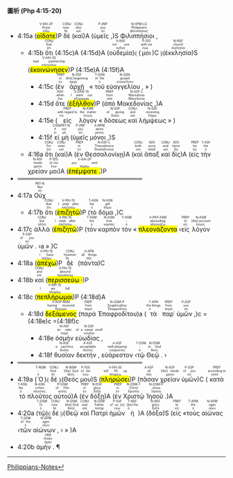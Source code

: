 
#### 圖析 (Php 4:15-20)


- 4:15a (<RUBY><ruby><ruby><mark class='verb'>οἴδατε</mark><rt>εἴδω</rt></ruby><rt>Know</rt></ruby><rt>V-RAI-2P</rt></RUBY>)P <RUBY><ruby><ruby>δὲ<rt>δέ</rt></ruby><rt>now</rt></ruby><rt>CONJ</rt></RUBY> (<RUBY><ruby><ruby>καὶ<rt>καί</rt></ruby><rt>also</rt></ruby><rt>CONJ</rt></RUBY>)A (<RUBY><ruby><ruby>ὑμεῖς ,<rt>σύ</rt></ruby><rt>you</rt></ruby><rt>P-2NP</rt></RUBY>)S <RUBY><ruby><ruby>Φιλιππήσιοι ,<rt>Φιλιππήσιος</rt></ruby><rt>Philippians</rt></ruby><rt>N-VPM-LG</rt></RUBY> 
	- 4:15b <RUBY><ruby><ruby>ὅτι<rt>ὅτι</rt></ruby><rt>that</rt></ruby><rt>CONJ</rt></RUBY> (4:15c)A {4:15d}A (<RUBY><ruby><ruby>οὐδεμία<rt>οὐδείς</rt></ruby><rt>not one</rt></ruby><rt>A-NSF</rt></RUBY>)⦇ (<RUBY><ruby><ruby>μοι<rt>ἐγώ</rt></ruby><rt>with me</rt></ruby><rt>P-1DS</rt></RUBY>)C ⦈(<RUBY><ruby><ruby>ἐκκλησία<rt>ἐκκλησία</rt></ruby><rt>church</rt></ruby><rt>N-NSF</rt></RUBY>)S (<RUBY><ruby><ruby><mark class='verb'>ἐκοινώνησεν</mark><rt>κοινωνέω</rt></ruby><rt>had partnership</rt></ruby><rt>V-AAI-3S</rt></RUBY>)P (4:15e)A  (4:15f)A
		- 4:15c (<RUBY><ruby><ruby>ἐν<rt>ἐν</rt></ruby><rt>in</rt></ruby><rt>PREP</rt></RUBY> <RUBY><ruby><ruby>ἀρχῇ<rt>ἀρχή</rt></ruby><rt>[the] beginning</rt></ruby><rt>N-DSF</rt></RUBY> « <RUBY><ruby><ruby>τοῦ<rt>ὁ</rt></ruby><rt>of the</rt></ruby><rt>T-GSN</rt></RUBY> <RUBY><ruby><ruby>εὐαγγελίου ,<rt>εὐαγγέλιον</rt></ruby><rt>gospel</rt></ruby><rt>N-GSN</rt></RUBY> » )
		- 4:15d <RUBY><ruby><ruby>ὅτε<rt>ὅτε</rt></ruby><rt>when</rt></ruby><rt>ADV</rt></RUBY> (<RUBY><ruby><ruby><mark class='verb'>ἐξῆλθον</mark><rt>ἐξέρχομαι</rt></ruby><rt>I went out</rt></ruby><rt>V-2AAI-1S</rt></RUBY>)P (<RUBY><ruby><ruby>ἀπὸ<rt>ἀπό</rt></ruby><rt>from</rt></ruby><rt>PREP</rt></RUBY> <RUBY><ruby><ruby>Μακεδονίας ,<rt>Μακεδονία</rt></ruby><rt>Macedonia</rt></ruby><rt>N-GSF-L</rt></RUBY>)A
		- 4:15e (<RUBY><ruby><ruby>εἰς<rt>εἰς</rt></ruby><rt>with regard to</rt></ruby><rt>PREP</rt></RUBY> <RUBY><ruby><ruby>λόγον<rt>λόγος</rt></ruby><rt>the matter</rt></ruby><rt>N-ASM</rt></RUBY> « <RUBY><ruby><ruby>δόσεως<rt>δόσις</rt></ruby><rt>of giving</rt></ruby><rt>N-GSF</rt></RUBY> <RUBY><ruby><ruby>καὶ<rt>καί</rt></ruby><rt>and</rt></ruby><rt>CONJ</rt></RUBY> <RUBY><ruby><ruby>λήμψεως<rt>λῆψις</rt></ruby><rt>receiving</rt></ruby><rt>N-GSF</rt></RUBY> » )
		- 4:15f <RUBY><ruby><ruby>εἰ<rt>εἰ</rt></ruby><rt>if</rt></ruby><rt>CONJ</rt></RUBY> <RUBY><ruby><ruby>μὴ<rt>μή</rt></ruby><rt>not</rt></ruby><rt>PRT-N</rt></RUBY> (<RUBY><ruby><ruby>ὑμεῖς<rt>σύ</rt></ruby><rt>you</rt></ruby><rt>P-2NP</rt></RUBY> <RUBY><ruby><ruby>μόνοι ,<rt>μόνος</rt></ruby><rt>alone</rt></ruby><rt>A-NPM</rt></RUBY>)S
	- 4:16a <RUBY><ruby><ruby>ὅτι<rt>ὅτι</rt></ruby><rt>For</rt></ruby><rt>CONJ</rt></RUBY> (<RUBY><ruby><ruby>καὶ<rt>καί</rt></ruby><rt>even</rt></ruby><rt>CONJ</rt></RUBY>)A (<RUBY><ruby><ruby>ἐν<rt>ἐν</rt></ruby><rt>in</rt></ruby><rt>PREP</rt></RUBY> <RUBY><ruby><ruby>Θεσσαλονίκῃ<rt>Θεσσαλονίκη</rt></ruby><rt>Thessalonica</rt></ruby><rt>N-DSF-L</rt></RUBY>)A (<RUBY><ruby><ruby>καὶ<rt>καί</rt></ruby><rt>both</rt></ruby><rt>CONJ</rt></RUBY> <RUBY><ruby><ruby>ἅπαξ<rt>ἅπαξ</rt></ruby><rt>once</rt></ruby><rt>ADV</rt></RUBY> <RUBY><ruby><ruby>καὶ<rt>καί</rt></ruby><rt>and</rt></ruby><rt>CONJ</rt></RUBY> <RUBY><ruby><ruby>δὶς<rt>δίς</rt></ruby><rt>twice</rt></ruby><rt>ADV</rt></RUBY>)A (<RUBY><ruby><ruby>εἰς<rt>εἰς</rt></ruby><rt>for</rt></ruby><rt>PREP</rt></RUBY> <RUBY><ruby><ruby>τὴν<rt>ὁ</rt></ruby><rt>the</rt></ruby><rt>T-ASF</rt></RUBY> <RUBY><ruby><ruby>χρείαν<rt>χρεία</rt></ruby><rt>needs</rt></ruby><rt>N-ASF</rt></RUBY> <RUBY><ruby><ruby>μοι<rt>ἐγώ</rt></ruby><rt>of me</rt></ruby><rt>P-1DS</rt></RUBY>)A (<RUBY><ruby><ruby><mark class='verb'>ἐπέμψατε .</mark><rt>πέμπω</rt></ruby><rt>you sent</rt></ruby><rt>V-AAI-2P</rt></RUBY>)P 
- ═════════════════════════════
- 4:17a <RUBY><ruby><ruby>Οὐχ<rt>οὐ</rt></ruby><rt>Not</rt></ruby><rt>PRT-N</rt></RUBY> 
	- 4:17b <RUBY><ruby><ruby>ὅτι<rt>ὅτι</rt></ruby><rt>that</rt></ruby><rt>CONJ</rt></RUBY> (<RUBY><ruby><ruby><mark class='verb'>ἐπιζητῶ</mark><rt>ἐπιζητέω</rt></ruby><rt>I seek after</rt></ruby><rt>V-PAI-1S</rt></RUBY>)P (<RUBY><ruby><ruby>τὸ<rt>ὁ</rt></ruby><rt>the</rt></ruby><rt>T-ASN</rt></RUBY> <RUBY><ruby><ruby>δόμα ,<rt>δόμα</rt></ruby><rt>gift</rt></ruby><rt>N-ASN</rt></RUBY>)C 
- 4:17c <RUBY><ruby><ruby>ἀλλὰ<rt>ἀλλά</rt></ruby><rt>but</rt></ruby><rt>CONJ</rt></RUBY> (<RUBY><ruby><ruby><mark class='verb'>ἐπιζητῶ</mark><rt>ἐπιζητέω</rt></ruby><rt>I seek after</rt></ruby><rt>V-PAI-1S</rt></RUBY>)P (<RUBY><ruby><ruby>τὸν<rt>ὁ</rt></ruby><rt>the</rt></ruby><rt>T-ASM</rt></RUBY> <RUBY><ruby><ruby>καρπὸν<rt>καρπός</rt></ruby><rt>fruit</rt></ruby><rt>N-ASM</rt></RUBY> <RUBY><ruby><ruby>τὸν<rt>ὁ</rt></ruby><rt>-</rt></ruby><rt>T-ASM</rt></RUBY> « <RUBY><ruby><ruby><mark class='ptc'>πλεονάζοντα</mark><rt>πλεονάζω</rt></ruby><rt>abounding</rt></ruby><rt>V-PAP-ASM</rt></RUBY> ‹<RUBY><ruby><ruby>εἰς<rt>εἰς</rt></ruby><rt>to</rt></ruby><rt>PREP</rt></RUBY> <RUBY><ruby><ruby>λόγον<rt>λόγος</rt></ruby><rt>[the] account</rt></ruby><rt>N-ASM</rt></RUBY> <RUBY><ruby><ruby>ὑμῶν .<rt>σύ</rt></ruby><rt>of you</rt></ruby><rt>P-2GP</rt></RUBY> ›a » )C
- 4:18a (<RUBY><ruby><ruby><mark class='verb'>ἀπέχω</mark><rt>ἀπέχω</rt></ruby><rt>I have</rt></ruby><rt>V-PAI-1S</rt></RUBY>)P <RUBY><ruby><ruby>δὲ<rt>δέ</rt></ruby><rt>however</rt></ruby><rt>CONJ</rt></RUBY> (<RUBY><ruby><ruby>πάντα<rt>πᾶς</rt></ruby><rt>all things</rt></ruby><rt>A-APN</rt></RUBY>)C
- 4:18b <RUBY><ruby><ruby>καὶ<rt>καί</rt></ruby><rt>and</rt></ruby><rt>CONJ</rt></RUBY> (<RUBY><ruby><ruby><mark class='verb'>περισσεύω ·</mark><rt>περισσεύω</rt></ruby><rt>abound</rt></ruby><rt>V-PAI-1S</rt></RUBY>)P 
- 4:18c (<RUBY><ruby><ruby><mark class='verb'>πεπλήρωμαι</mark><rt>πληρόω</rt></ruby><rt>I am full</rt></ruby><rt>V-RPI-1S</rt></RUBY>)P {4:18d}A
	- 4:18d <RUBY><ruby><ruby><mark class='ptc'>δεξάμενος</mark><rt>δέχομαι</rt></ruby><rt>having received</rt></ruby><rt>V-ADP-NSM</rt></RUBY> (<RUBY><ruby><ruby>παρὰ<rt>παρά</rt></ruby><rt>from</rt></ruby><rt>PREP</rt></RUBY> <RUBY><ruby><ruby>Ἐπαφροδίτου<rt>Ἐπαφρόδιτος</rt></ruby><rt>Epaphroditus</rt></ruby><rt>N-GSM-P</rt></RUBY>)a (<RUBY><ruby><ruby>τὰ<rt>ὁ</rt></ruby><rt>the things</rt></ruby><rt>T-APN</rt></RUBY> <RUBY><ruby><ruby>παρ᾽<rt>παρά</rt></ruby><rt>from</rt></ruby><rt>PREP</rt></RUBY> <RUBY><ruby><ruby>ὑμῶν ,<rt>σύ</rt></ruby><rt>you</rt></ruby><rt>P-2GP</rt></RUBY>)c =(4:18e)c =(4:18f)c
		- 4:18e <RUBY><ruby><ruby>ὀσμὴν<rt>ὀσμή</rt></ruby><rt>an odor</rt></ruby><rt>N-ASF</rt></RUBY> <RUBY><ruby><ruby>εὐωδίας ,<rt>εὐωδία</rt></ruby><rt>of a sweet smell</rt></ruby><rt>N-GSF</rt></RUBY>
		- 4:18f <RUBY><ruby><ruby>θυσίαν<rt>θυσία</rt></ruby><rt>a sacrifice</rt></ruby><rt>N-ASF</rt></RUBY> <RUBY><ruby><ruby>δεκτήν ,<rt>δεκτός</rt></ruby><rt>acceptable</rt></ruby><rt>A-ASF</rt></RUBY> <RUBY><ruby><ruby>εὐάρεστον<rt>εὐάρεστος</rt></ruby><rt>well-pleasing</rt></ruby><rt>A-ASF</rt></RUBY> ‹<RUBY><ruby><ruby>τῷ<rt>ὁ</rt></ruby><rt>-</rt></ruby><rt>T-DSM</rt></RUBY> <RUBY><ruby><ruby>Θεῷ .<rt>θεός</rt></ruby><rt>to God</rt></ruby><rt>N-DSM</rt></RUBY> ›
- ═════════════════════════════
- 4:19a (<RUBY><ruby><ruby>Ὁ<rt>ὁ</rt></ruby><rt>-</rt></ruby><rt>T-NSM</rt></RUBY>)⦇ <RUBY><ruby><ruby>δὲ<rt>δέ</rt></ruby><rt>And</rt></ruby><rt>CONJ</rt></RUBY> ⦈(<RUBY><ruby><ruby>Θεός<rt>θεός</rt></ruby><rt>[the] God</rt></ruby><rt>N-NSM</rt></RUBY> <RUBY><ruby><ruby>μου<rt>ἐγώ</rt></ruby><rt>of me</rt></ruby><rt>P-1GS</rt></RUBY>)S (<RUBY><ruby><ruby><mark class='verb'>πληρώσει</mark><rt>πληρόω</rt></ruby><rt>will fill up</rt></ruby><rt>V-FAI-3S</rt></RUBY>)P (<RUBY><ruby><ruby>πᾶσαν<rt>πᾶς</rt></ruby><rt>all</rt></ruby><rt>A-ASF</rt></RUBY> <RUBY><ruby><ruby>χρείαν<rt>χρεία</rt></ruby><rt>[the] needs</rt></ruby><rt>N-ASF</rt></RUBY> <RUBY><ruby><ruby>ὑμῶν<rt>σύ</rt></ruby><rt>of you</rt></ruby><rt>P-2GP</rt></RUBY>)C (<RUBY><ruby><ruby>κατὰ<rt>κατά</rt></ruby><rt>according to</rt></ruby><rt>PREP</rt></RUBY> <RUBY><ruby><ruby>τὸ<rt>ὁ</rt></ruby><rt>the</rt></ruby><rt>T-ASN</rt></RUBY> <RUBY><ruby><ruby>πλοῦτος<rt>πλοῦτος</rt></ruby><rt>riches</rt></ruby><rt>N-ASN</rt></RUBY> <RUBY><ruby><ruby>αὐτοῦ<rt>αὐτός</rt></ruby><rt>of Him</rt></ruby><rt>P-GSM</rt></RUBY>)A (<RUBY><ruby><ruby>ἐν<rt>ἐν</rt></ruby><rt>in</rt></ruby><rt>PREP</rt></RUBY> <RUBY><ruby><ruby>δόξῃ<rt>δόξα</rt></ruby><rt>glory</rt></ruby><rt>N-DSF</rt></RUBY>)A (<RUBY><ruby><ruby>ἐν<rt>ἐν</rt></ruby><rt>in</rt></ruby><rt>PREP</rt></RUBY> <RUBY><ruby><ruby>Χριστῷ<rt>Χριστός</rt></ruby><rt>Christ</rt></ruby><rt>N-DSM-T</rt></RUBY> <RUBY><ruby><ruby>Ἰησοῦ .<rt>Ἰησοῦς</rt></ruby><rt>Jesus</rt></ruby><rt>N-DSM-P</rt></RUBY>)A
- 4:20a (<RUBY><ruby><ruby>τῷ<rt>ὁ</rt></ruby><rt>To</rt></ruby><rt>T-DSM</rt></RUBY>)⦇ <RUBY><ruby><ruby>δὲ<rt>δέ</rt></ruby><rt>now</rt></ruby><rt>CONJ</rt></RUBY> ⦈(<RUBY><ruby><ruby>Θεῷ<rt>θεός</rt></ruby><rt>[the] God</rt></ruby><rt>N-DSM</rt></RUBY> <RUBY><ruby><ruby>καὶ<rt>καί</rt></ruby><rt>and</rt></ruby><rt>CONJ</rt></RUBY> <RUBY><ruby><ruby>Πατρὶ<rt>πατήρ</rt></ruby><rt>Father</rt></ruby><rt>N-DSM</rt></RUBY> <RUBY><ruby><ruby>ἡμῶν<rt>ἐγώ</rt></ruby><rt>of us [is]</rt></ruby><rt>P-1GP</rt></RUBY> <RUBY><ruby><ruby>ἡ<rt>ὁ</rt></ruby><rt>[be] the</rt></ruby><rt>T-NSF</rt></RUBY>)A (<RUBY><ruby><ruby>δόξα<rt>δόξα</rt></ruby><rt>glory</rt></ruby><rt>N-NSF</rt></RUBY>)S (<RUBY><ruby><ruby>εἰς<rt>εἰς</rt></ruby><rt>to</rt></ruby><rt>PREP</rt></RUBY> «<RUBY><ruby><ruby>τοὺς<rt>ὁ</rt></ruby><rt>the</rt></ruby><rt>T-APM</rt></RUBY> <RUBY><ruby><ruby>αἰῶνας<rt>αἰών</rt></ruby><rt>ages</rt></ruby><rt>N-APM</rt></RUBY> ‹<RUBY><ruby><ruby>τῶν<rt>ὁ</rt></ruby><rt>of the</rt></ruby><rt>T-GPM</rt></RUBY> <RUBY><ruby><ruby>αἰώνων ,<rt>αἰών</rt></ruby><rt>ages</rt></ruby><rt>N-GPM</rt></RUBY> › » )A 
- 4:20b <RUBY><ruby><ruby>ἀμήν . ¶<rt>ἀμήν</rt></ruby><rt>Amen</rt></ruby><rt>HEB</rt></RUBY>




---
[Philippians-Notes↵](Philippians-Notes.md)